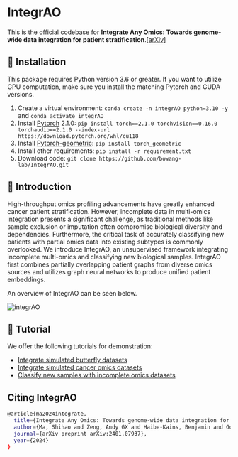 # IntegrAO
This is the official codebase for **Integrate Any Omics: Towards genome-wide data integration for patient stratification**.[[arXiv]](https://arxiv.org/abs/2401.07937)


## 🔨 Installation
This package requires Python version 3.6 or greater. If you want to utilize GPU computation, make sure you install the matching Pytorch and CUDA versions. 
1. Create a virtual environment:  `conda create -n integrAO python=3.10 -y` and `conda activate integrAO`
2. Install [Pytorch](https://pytorch.org/get-started/previous-versions/#linux-and-windows-4) 2.1.0: `pip install torch==2.1.0 torchvision==0.16.0 torchaudio==2.1.0 --index-url https://download.pytorch.org/whl/cu118`
3. Install [Pytorch-geometric](https://pytorch-geometric.readthedocs.io/en/latest/install/installation.html): `pip install torch_geometric`
4. Install other requirements: `pip install -r requirement.txt`
5. Download code: `git clone https://github.com/bowang-lab/IntegrAO.git`


## 🧬 Introduction
High-throughput omics profiling advancements have greatly enhanced cancer patient stratification. However, incomplete data in multi-omics integration presents a significant challenge, as traditional methods like sample exclusion or imputation often compromise biological diversity and dependencies. Furthermore, the critical task of accurately classifying new patients with partial omics data into existing subtypes is commonly overlooked. We introduce IntegrAO, an unsupervised framework integrating incomplete multi-omics and classifying new biological samples. IntegrAO first combines partially overlapping patient graphs from diverse omics sources and utilizes graph neural networks to produce unified patient embeddings.

An overview of IntegrAO can be seen below.

![integrAO](https://github.com/bowang-lab/IntegrAO/blob/main/figures/integrAO_overview.png)

## 📖 Tutorial

We offer the following tutorials for demonstration:

* [Integrate simulated butterfly datasets](https://github.com/bowang-lab/IntegrAO/blob/main/tutorials/simulated_butterfly.ipynb)
* [Integrate simulated cancer omics datasets](https://github.com/bowang-lab/IntegrAO/blob/main/tutorials/simulated_cancer_omics.ipynb)
* [Classify new samples with incomplete omics datasets](https://github.com/bowang-lab/IntegrAO/blob/main/tutorials/cancer_omics_classification.ipynb)

## Citing IntegrAO
```bash
@article{ma2024integrate,
  title={Integrate Any Omics: Towards genome-wide data integration for patient stratification},
  author={Ma, Shihao and Zeng, Andy GX and Haibe-Kains, Benjamin and Goldenberg, Anna and Dick, John E and Wang, Bo},
  journal={arXiv preprint arXiv:2401.07937},
  year={2024}
}
```
